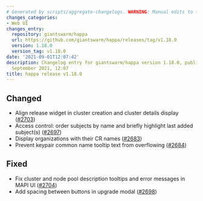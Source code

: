 ```yaml
---
# Generated by scripts/aggregate-changelogs. WARNING: Manual edits to this files will be overwritten.
changes_categories:
- Web UI
changes_entry:
  repository: giantswarm/happa
  url: https://github.com/giantswarm/happa/releases/tag/v1.18.0
  version: 1.18.0
  version_tag: v1.18.0
date: '2021-09-01T12:07:42'
description: Changelog entry for giantswarm/happa version 1.18.0, published on 01
  September 2021, 12:07
title: happa release v1.18.0
---
```


## Changed

- Align release widget in cluster creation and cluster details display ([#2703](https://github.com/giantswarm/happa/pull/2703))
- Access control: order subjects by name and briefly highlight last added subject(s) ([#2697](https://github.com/giantswarm/happa/pull/2697))
- Display organizations with their CR names ([#2683](https://github.com/giantswarm/happa/pull/2683))
- Prevent keypair common name tooltip text from overflowing ([#2684](https://github.com/giantswarm/happa/pull/2684))

## Fixed

- Fix cluster and node pool description tooltips and error messages in MAPI UI ([#2704](https://github.com/giantswarm/happa/pull/2704))
- Add spacing between buttons in upgrade modal ([#2698](https://github.com/giantswarm/happa/pull/2698))

